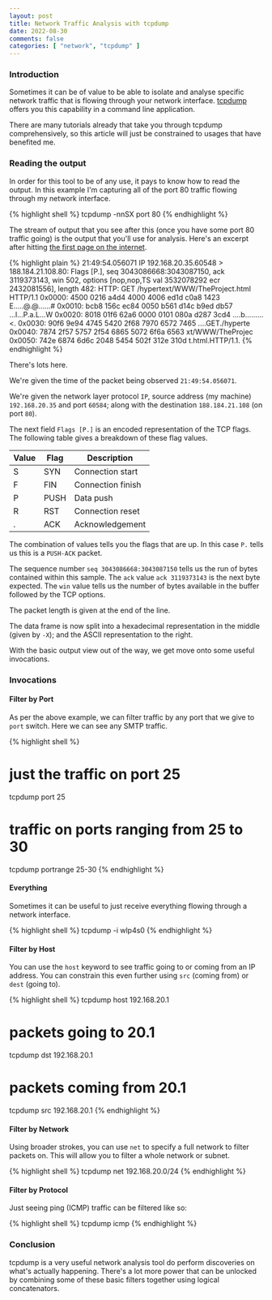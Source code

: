 ```yaml
---
layout: post
title: Network Traffic Analysis with tcpdump
date: 2022-08-30
comments: false
categories: [ "network", "tcpdump" ]
---
```


### Introduction

Sometimes it can be of value to be able to isolate and analyse specific network
traffic that is flowing through your network interface. [tcpdump](https://www.tcpdump.org/)
offers you this capability in a command line application.

There are many tutorials already that take you through tcpdump comprehensively, 
so this article will just be constrained to usages that have benefited me.

### Reading the output

In order for this tool to be of any use, it pays to know how to read the output. In
this example I'm capturing all of the port 80 traffic flowing through my network
interface.

{% highlight shell %}
tcpdump -nnSX port 80
{% endhighlight %}

The stream of output that you see after this (once you have some port 80 traffic going)
is the output that you'll use for analysis. Here's an excerpt after hitting 
[the first page on the internet](http://info.cern.ch/hypertext/WWW/TheProject.html).

{% highlight plain %}
21:49:54.056071 IP 192.168.20.35.60548 > 188.184.21.108.80: Flags [P.], seq 3043086668:3043087150, ack 3119373143, win 502, options [nop,nop,TS val 3532078292 ecr 2432081556], length 482: HTTP: GET /hypertext/WWW/TheProject.html HTTP/1.1
        0x0000:  4500 0216 a4d4 4000 4006 ed1d c0a8 1423  E.....@.@......#
        0x0010:  bcb8 156c ec84 0050 b561 d14c b9ed db57  ...l...P.a.L...W
        0x0020:  8018 01f6 62a6 0000 0101 080a d287 3cd4  ....b.........<.
        0x0030:  90f6 9e94 4745 5420 2f68 7970 6572 7465  ....GET./hyperte
        0x0040:  7874 2f57 5757 2f54 6865 5072 6f6a 6563  xt/WWW/TheProjec
        0x0050:  742e 6874 6d6c 2048 5454 502f 312e 310d  t.html.HTTP/1.1.
{% endhighlight %}

There's lots here.

We're given the time of the packet being observed `21:49:54.056071`.

We're given the network layer protocol `IP`, source address (my machine) `192.168.20.35` and port `60584`; along 
with the destination `188.184.21.108` (on port `80`).

The next field `Flags [P.]` is an encoded representation of the TCP flags. The following table gives a
breakdown of these flag values.

| Value | Flag | Description |
|-------|------|-------------|
| S     | SYN  | Connection start |
| F     | FIN  | Connection finish |
| P     | PUSH | Data push |
| R     | RST  | Connection reset |
| .     | ACK  | Acknowledgement |

The combination of values tells you the flags that are up. In this case `P.` tells us this is a `PUSH-ACK` packet.

The sequence number `seq 3043086668:3043087150` tells us the run of bytes contained within this sample. The `ack` 
value `ack 3119373143` is the next byte expected. The `win` value tells us the number of bytes available in the 
buffer followed by the TCP options.

The packet length is given at the end of the line.

The data frame is now split into a hexadecimal representation in the middle (given by `-X`); and the ASCII representation to the 
right.

With the basic output view out of the way, we get move onto some useful invocations.

### Invocations

#### Filter by Port

As per the above example, we can filter traffic by any port that we give to `port` switch. Here
we can see any SMTP traffic.

{% highlight shell %}
# just the traffic on port 25
tcpdump port 25

# traffic on ports ranging from 25 to 30
tcpdump portrange 25-30
{% endhighlight %}

#### Everything

Sometimes it can be useful to just receive everything flowing through a network interface.

{% highlight shell %}
tcpdump -i wlp4s0
{% endhighlight %}

#### Filter by Host

You can use the `host` keyword to see traffic going to or coming from an IP address. You can constrain this
even further using `src` (coming from) or `dest` (going to).

{% highlight shell %}
tcpdump host 192.168.20.1

# packets going to 20.1
tcpdump dst 192.168.20.1

# packets coming from 20.1
tcpdump src 192.168.20.1
{% endhighlight %}

#### Filter by Network

Using broader strokes, you can use `net` to specify a full network to filter packets on. This will allow you
to filter a whole network or subnet.

{% highlight shell %}
tcpdump net 192.168.20.0/24
{% endhighlight %}

#### Filter by Protocol

Just seeing ping (ICMP) traffic can be filtered like so:

{% highlight shell %}
tcpdump icmp
{% endhighlight %}


### Conclusion

tcpdump is a very useful network analysis tool do perform discoveries on what's actually happening. There's
a lot more power that can be unlocked by combining some of these basic filters together using logical 
concatenators. 
